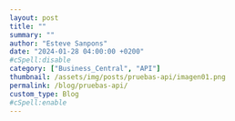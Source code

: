 ```yaml
---
layout: post
title: ""
summary: ""
author: "Esteve Sanpons"
date: "2024-01-28 04:00:00 +0200"
#cSpell:disable
category: ["Business_Central", "API"]
thumbnail: /assets/img/posts/pruebas-api/imagen01.png
permalink: /blog/pruebas-api/
custom_type: Blog
#cSpell:enable
---
```

